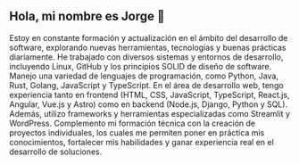 ## Hola, mi nombre es Jorge 👋

Estoy en constante formación y actualización en el ámbito del desarrollo de software, explorando nuevas herramientas, tecnologías y buenas prácticas diariamente. He trabajado con diversos sistemas y entornos de desarrollo, incluyendo Linux, GitHub y los principios SOLID de diseño de software. Manejo una variedad de lenguajes de programación, como Python, Java, Rust, Golang, JavaScript y TypeScript.
En el área de desarrollo web, tengo experiencia tanto en frontend (HTML, CSS, JavaScript, TypeScript, React.js, Angular, Vue.js y Astro) como en backend (Node.js, Django, Python y SQL). Además, utilizo frameworks y herramientas especializadas como Streamlit y WordPress.
Complemento mi formación técnica con la creación de proyectos individuales, los cuales me permiten poner en práctica mis conocimientos, fortalecer mis habilidades y ganar experiencia real en el desarrollo de soluciones.

